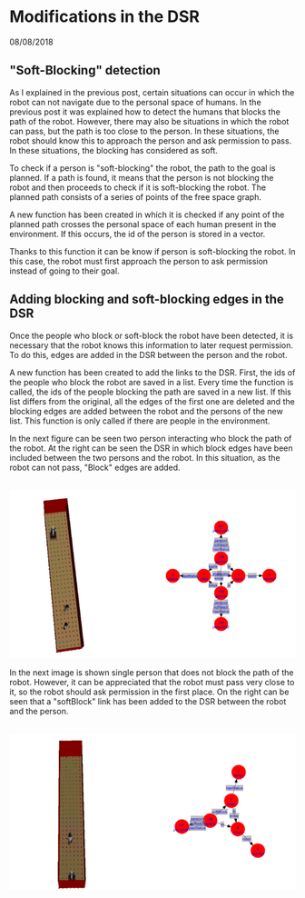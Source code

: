# Modifications in the DSR 

08/08/2018

## "Soft-Blocking" detection

As I explained in the previous post, certain situations can occur in which the robot can not navigate due to the personal space of humans. In the previous post it was explained how to detect the humans that blocks the path of the robot. However, there may also be situations in which the robot can pass, but the path is too close to the person. In these situations, the robot should know this to approach the person and ask permission to pass. In these situations, the blocking has considered as soft. 

To check if a person is "soft-blocking" the robot, the path to the goal is planned. If a path is found, it means that the person is not blocking the robot and then proceeds to check if it is soft-blocking the robot. The planned path consists of a series of points of the free space graph.

A new function has been created in which it is checked if any point of the planned path crosses the personal space of each human present in the environment.  If this occurs, the id of the person is stored in a vector. 

Thanks to this function it can be know if person is soft-blocking the robot. In this case, the robot must first approach the person to ask permission instead of going to their goal.

## Adding blocking and soft-blocking edges in the DSR

Once the people who block or soft-block the robot have been detected, it is necessary that the robot knows this information to later request permission. To do this, edges are added in the DSR between the person and the robot.

A new function has been created to add the links to the DSR. First, the ids of the people who block the robot are saved in a list. Every time the function is called, the ids of the people blocking the path are saved in a new list. If this list differs from the original, all the edges of the first one are deleted and the blocking edges are added between the robot and the persons of the new list. This function is only called if there are people in the environment.

In the next figure can be seen two person interacting who block the path of the robot. At the right can be seen the DSR in which block edges have been included between the two persons and the robot. In this situation, as the robot can not pass, "Block" edges are added.

&nbsp; &nbsp; &nbsp; &nbsp; &nbsp; &nbsp; &nbsp; &nbsp; ![Block](pictures/block.png) 


In the next image is shown single person that does not block the path of the robot. However, it can be appreciated that the robot must pass very close to it, so the robot should ask permission in the first place. On the right can be seen that a "softBlock" link has been added to the DSR between the robot and the person.

&nbsp; &nbsp; &nbsp; &nbsp; &nbsp; &nbsp; &nbsp; &nbsp; ![softBlock](pictures/softBlock.png)
